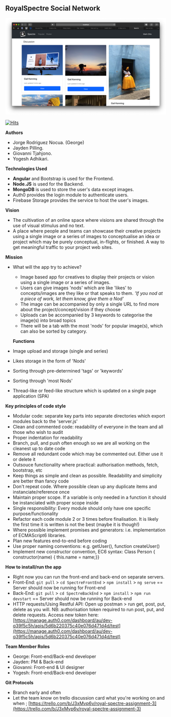 ## RoyalSpectre Social Network

![MainPage1.png](https://github.com/jrodriguez19/RoyalSpectreProject/blob/master/SpectreFrontEnd/screenshots/MainPage1.png?raw=true)

[![Hits](https://hits.seeyoufarm.com/api/count/incr/badge.svg?url=https%3A%2F%2Fgithub.com%2Fjrodriguez19%2FRoyalSpectreProject&count_bg=%2379C83D&title_bg=%23555555&icon=&icon_color=%23E7E7E7&title=hits&edge_flat=false)](https://hits.seeyoufarm.com)

**Authors**
-   Jorge Rodriguez Nocua. (George)
-   Jayden Pilling.
-   Giovanni Tjahjono.
-   Yogesh Adhikari.

**Technologies Used**
- **Angular** and Bootstrap is used for the Frontend.
- **Node.JS** is used for the Backend.
- **MongoDB** is used to store the user's data except images.
- Auth0 provides the login module to authenticate users.
- Firebase Storage provides the service to host the user's images.

**Vision**

-   The cultivation of an online space where visions are shared through the use of visual stimulus and no text.
-   A place where people and teams can showcase their creative projects using a single image or a series of images to conceptualise an idea or project which may be purely conceptual, in-flights, or finished. A way to get meaningful traffic to your project web sites.

**Mission**

-   What will the app try to achieve?
    
    -   Image based app for creatives to display their projects or vision using a single image or a series of images.
    -   Users can give images 'nods' which are like 'likes' to concepts/images are they like or that speaks to them.  _'If you nod at a piece of work, let them know, give them a Nod'_
    -   The image can be accompanied by only a single URL to find more about the project/concept/vision if they choose
    -   Uploads can be accompanied by 3 keywords to categorise the image(s) into broad topics
    -   There will be a tab with the most 'nods' for popular image(s), which can also be sorted by category.
    
    **Functions**
    
-   Image upload and storage (single and series)
    
-   Likes storage in the form of 'Nods'
    
-   Sorting through pre-determined 'tags' or 'keywords'
    
-   Sorting through 'most Nods'
    
-   Thread-like or feed-like structure which is updated on a single page application (SPA)
    

**Key principles of code style**

-   Modular code: separate key parts into separate directories which export modules back to the 'server.js'
-   Clean and commented code: readability of everyone in the team and all those who wish to audit
-   Proper indentation for readability
-   Branch, pull, and push often enough so we are all working on the cleanest up to date code
-   Remove all redundant code which may be commented out. Either use it or delete it
-   Outsouce functionality where practical: authorisation methods, fetch, bootstrap, etc
-   Keep things as simple and clean as possible. Readability and simplicity are better than fancy code
-   Don't repeat code. Where possible clean up any duplicate items and instanciate/reference once
-   Maintain proper scope. If a variable is only needed in a function it should be instanciated with proper scope inside
-   Single responsibility: Every module should only have one specific purpose/functionality
-   Refactor each code module 2 or 3 times before finalisation. It is likely the first time it is written is not the best (maybe it is though!)
-   Where possible implement promises and generators: i.e. implementation of ECMAScript6 libraries.
-   Plan new features end-to-end before coding
-   Use proper naming conventions: e.g. getUser(), function createUser()
-   Implement new constructor convention, EC6 syntax: Class Person { constructor(name) { this.name = name;}}

**How to install/run the app**

-   Right now you can run the front-end and back-end on separate servers.
-   Front-End:  `git pull`  >  `cd SpectreFrontEnd`  >  `npm install`  >  `ng serve`  == Server should now be running for Front-end
-   Back-End:  `git pull`  >  `cd SpectreBackEnd`  >  `npm install`  >  `npm run devstart`  == Server should now be running for Back-end
-   HTTP requests/Using Restful API: Open up postman > run get, post, put, delete as you will. NB: authorisation token required to run post, put, and delete requests. Access new token here:  [https://manage.auth0.com/dashboard/au/dev-q39f5c5h/apis/5d6b220375c40e076d471d4d/test](https://manage.auth0.com/dashboard/au/dev-q39f5c5h/apis/5d6b220375c40e076d471d4d/test)

**Team Member Roles**

-   George: Front-end/Back-end developer
-   Jayden: PM & Back-end
-   Giovanni: Front-end & UI designer
-   Yogesh: Front-end/Back-end developer

**Git Protocols**

-   Branch early and often
-   Let the team know on trello discussion card what you're working on and when ;  [https://trello.com/b/J3xMvp6v/royal-spectre-assignment-3](https://trello.com/b/J3xMvp6v/royal-spectre-assignment-3)

